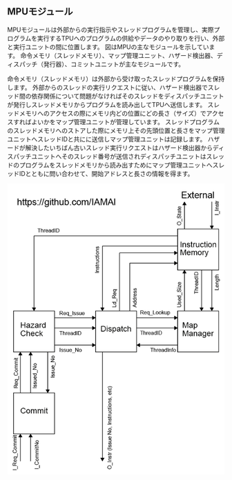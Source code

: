 ## MPUモジュール


MPUモジュールは外部からの実行指示やスレッドプログラムを管理し、実際プログラムを実行するTPUへのプログラムの供給やデータのやり取りを行い、外部と実行ユニットの間に位置します。
図はMPUの主なモジュールを示しています。
命令メモリ（スレッドメモリ）、マップ管理ユニット、ハザード検出器、ディスパッチ（発行器）、コミットユニットが主なモジュールです。

命令メモリ（スレッドメモリ）は外部から受け取ったスレッドプログラムを保持します。
外部からのスレッドの実行リクエストに従い、ハザード検出器でスレッド間の依存関係について問題がなければそのスレッドをディスパッチユニットが発行しスレッドメモリからプログラムを読み出してTPUへ送信します。
スレッドメモリへのアクセスの際にメモリ内どの位置にどの長さ（サイズ）でアクセスすればよいかをマップ管理ユニットが管理しています。
スレッドプログラムのスレッドメモリへのストアした際にメモリ上その先頭位置と長さをマップ管理ユニットへスレッドIDと共にに送信しマップ管理ユニットは記録します。
ハザードが解決したいちばん古いスレッド実行リクエストはハザード検出器からディスパッチユニットへそのスレッド番号が送信されディスパッチユニットはスレッドのプログラムをスレッドメモリから読み出すためにマップ管理ユニットへスレッドIDとともに問い合わせて、開始アドレスと長さの情報を得ます。


<div align="center">
  <img src="https://github.com/IAMAl/BLASEngine/blob/main/notes/MPU/MPU_BlockDiagram.png"
       alt="HTML image alt text"
       title="MPU構成図"
       width="550px"
  />
</div>